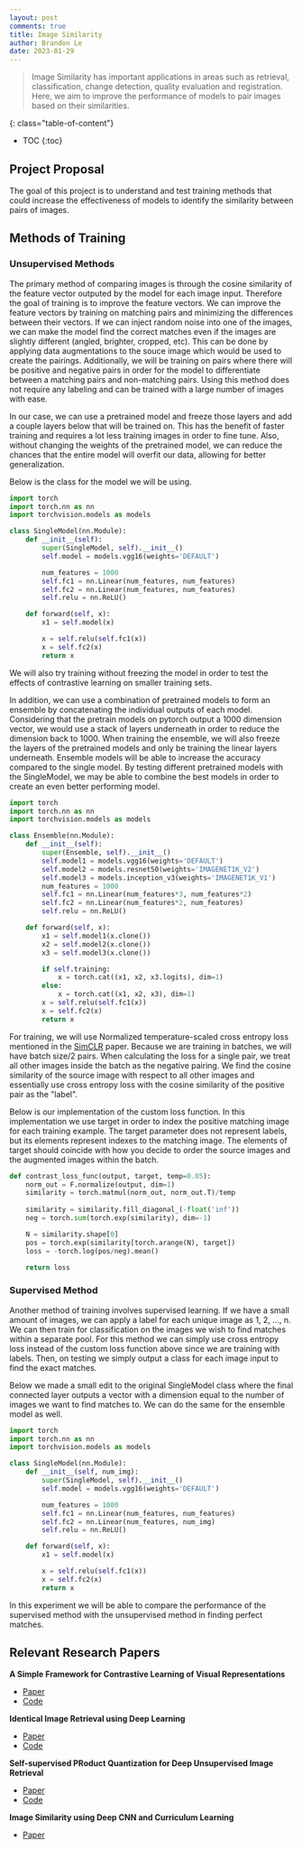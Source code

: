 ```yaml
---
layout: post
comments: true
title: Image Similarity
author: Brandon Le
date: 2023-01-29
---
```



> Image Similarity has important applications in areas such as retrieval, classification, change detection, quality evaluation and registration. Here, we aim to improve the performance of models to pair images based on their similarities.

<!--more-->
{: class="table-of-content"}
* TOC
{:toc}

## Project Proposal

The goal of this project is to understand and test training methods that could increase the effectiveness of models to identify the similarity between pairs of images.

## Methods of Training

### Unsupervised Methods

The primary method of comparing images is through the cosine similarity of the feature vector outputed by the model for each image input. Therefore the goal of training is to improve the feature vectors. We can improve the feature vectors by training on matching pairs and minimizing the differences between their vectors. If we can inject random noise into one of the images, we can make the model find the correct matches even if the images are slightly different (angled, brighter, cropped, etc). This can be done by applying data augmentations to the souce image which would be used to create the pairings. Additionally, we will be training on pairs where there will be positive and negative pairs in order for the model to differentiate between a matching pairs and non-matching pairs. Using this method does not require any labeling and can be trained with a large number of images with ease.

In our case, we can use a pretrained model and freeze those layers and add a couple layers below that will be trained on. This has the benefit of faster training and requires a lot less training images in order to fine tune. Also, without changing the weights of the pretrained model, we can reduce the chances that the entire model will overfit our data, allowing for better generalization.

Below is the class for the model we will be using.

```python
import torch
import torch.nn as nn
import torchvision.models as models

class SingleModel(nn.Module):
    def __init__(self):
        super(SingleModel, self).__init__()
        self.model = models.vgg16(weights='DEFAULT')

        num_features = 1000
        self.fc1 = nn.Linear(num_features, num_features)
        self.fc2 = nn.Linear(num_features, num_features)
        self.relu = nn.ReLU()

    def forward(self, x):
        x1 = self.model(x)

        x = self.relu(self.fc1(x))
        x = self.fc2(x)
        return x

```

We will also try training without freezing the model in order to test the effects of contrastive learning on smaller training sets.

In addition, we can use a combination of pretrained models to form an ensemble by concatenating the individual outputs of each model. Considering that the pretrain models on pytorch output a 1000 dimension vector, we would use a stack of layers underneath in order to reduce the dimension back to 1000. When training the ensemble, we will also freeze the layers of the pretrained models and only be training the linear layers underneath. Ensemble models will be able to increase the accuracy compared to the single model. By testing different pretrained models with the SingleModel, we may be able to combine the best models in order to create an even better performing model.

```python
import torch
import torch.nn as nn
import torchvision.models as models

class Ensemble(nn.Module):
    def __init__(self):
        super(Ensemble, self).__init__()
        self.model1 = models.vgg16(weights='DEFAULT')
        self.model2 = models.resnet50(weights='IMAGENET1K_V2')
        self.model3 = models.inception_v3(weights='IMAGENET1K_V1')
        num_features = 1000
        self.fc1 = nn.Linear(num_features*3, num_features*2)
        self.fc2 = nn.Linear(num_features*2, num_features)
        self.relu = nn.ReLU()

    def forward(self, x):
        x1 = self.model1(x.clone())
        x2 = self.model2(x.clone())
        x3 = self.model3(x.clone())

        if self.training:
            x = torch.cat((x1, x2, x3.logits), dim=1)
        else:
            x = torch.cat((x1, x2, x3), dim=1)
        x = self.relu(self.fc1(x))
        x = self.fc2(x)
        return x

```

For training, we will use Normalized temperature-scaled cross entropy loss mentioned in the [SimCLR](https://arxiv.org/pdf/2002.05709.pdf) paper. Because we are training in batches, we will have batch size/2 pairs. When calculating the loss for a single pair, we treat all other images inside the batch as the negative pairing. We find the cosine similarity of the source image with respect to all other images and essentially use cross entropy loss with the cosine similarity of the positive pair as the "label".

Below is our implementation of the custom loss function. In this implementation we use target in order to index the positive matching image for each training example. The target parameter does not represent labels, but its elements represent indexes to the matching image. The elements of target should coincide with how you decide to order the source images and the augmented images within the batch.

```python
def contrast_loss_func(output, target, temp=0.05):
    norm_out = F.normalize(output, dim=1)
    similarity = torch.matmul(norm_out, norm_out.T)/temp
    
    similarity = similarity.fill_diagonal_(-float('inf'))
    neg = torch.sum(torch.exp(similarity), dim=-1)

    N = similarity.shape[0]
    pos = torch.exp(similarity[torch.arange(N), target])
    loss = -torch.log(pos/neg).mean()

    return loss
```

### Supervised Method

Another method of training involves supervised learning. If we have a small amount of images, we can apply a label for each unique image as 1, 2, ..., n. We can then train for classification on the images we wish to find matches within a separate pool. For this method we can simply use cross entropy loss instead of the custom loss function above since we are training with labels. Then, on testing we simply output a class for each image input to find the exact matches.

Below we made a small edit to the original SingleModel class where the final connected layer outputs a vector with a dimension equal to the number of images we want to find matches to. We can do the same for the ensemble model as well.

```python
import torch
import torch.nn as nn
import torchvision.models as models

class SingleModel(nn.Module):
    def __init__(self, num_img):
        super(SingleModel, self).__init__()
        self.model = models.vgg16(weights='DEFAULT')

        num_features = 1000
        self.fc1 = nn.Linear(num_features, num_features)
        self.fc2 = nn.Linear(num_features, num_img)
        self.relu = nn.ReLU()

    def forward(self, x):
        x1 = self.model(x)

        x = self.relu(self.fc1(x))
        x = self.fc2(x)
        return x

```
In this experiment we will be able to compare the performance of the supervised method with the unsupervised method in finding perfect matches.

## Relevant Research Papers

**A Simple Framework for Contrastive Learning of Visual Representations** 
- [Paper](https://arxiv.org/pdf/2002.05709.pdf)
- [Code](https://github.com/google-research/simclr)

**Identical Image Retrieval using Deep Learning** 
- [Paper](https://arxiv.org/pdf/2205.04883.pdf)
- [Code](https://github.com/sayannath/Identical-Image-Retrieval)

**Self-supervised PRoduct Quantization for Deep Unsupervised Image Retrieval** 
- [Paper](https://openaccess.thecvf.com/content/ICCV2021/papers/Jang_Self-Supervised_Product_Quantization_for_Deep_Unsupervised_Image_Retrieval_ICCV_2021_paper.pdf)
- [Code](https://github.com/youngkyunJang/SPQ) 

**Image Similarity using Deep CNN and Curriculum Learning** 
- [Paper](https://arxiv.org/ftp/arxiv/papers/1709/1709.08761.pdf)

